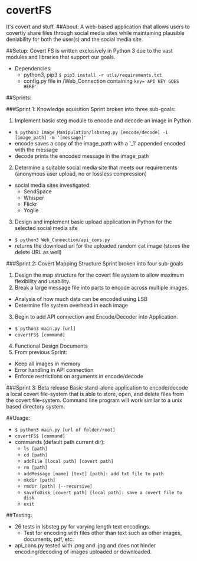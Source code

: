 # covertFS
It's covert and stuff. 
##About: 
  A web-based application that allows users to covertly share files through social media sites while maintaining plausible deniability for both the user(s) and the social media site. 

##Setup: 
  Covert FS is written exclusively in Python 3 due to the vast modules and libraries that support our goals. 
  
  - Dependencies:
    - python3, pip3 `$ pip3 install -r utls/requirements.txt`
    - config.py file in /Web_Connection containing `key='API KEY GOES HERE'`

##Sprints: 

###Sprint 1: Knowledge aquisition
Sprint broken into three sub-goals: 

1. Implement basic steg module to encode and decode an image in Python 
  - `$ python3 Image_Manipulation/lsbsteg.py [encode/decode] -i [image_path] -m '[message]'`
  - encode saves a copy of the image_path with a '_1' appended encoded with the message
  - decode prints the encoded message in the image_path
2. Determine a suitable social media site that meets our requirements (anonymous user upload, no or lossless compression)
  - social media sites investigated:
    - SendSpace
    - Whisper
    - Flickr
    - Yogile
3. Design and implement basic upload application in Python for the selected social media site 
  - `$ python3 Web_Connection/api_cons.py`
  - returns the download url for the uploaded random cat image (stores the delete URL as well)

###Sprint 2: Covert Mapping Structure
Sprint broken into four sub-goals

1. Design the map structure for the covert file system to allow maximum flexibility and usability. 
2. Break a large message file into parts to encode across multiple images. 
  - Analysis of how much data can be encoded using LSB
  - Determine file system overhead in each image 
3. Begin to add API connection and Encode/Decoder into Application. 
  - `$ python3 main.py [url]`
  - `covertFS$ [command]`
4. Functional Design Documents
5. From previous Sprint: 
  - Keep all images in memory
  - Error handling in API connection
  - Enforce restrictions on arguments in encode/decode

###Sprint 3: Beta release
  Basic stand-alone application to encode/decode a local covert file-system that is able to store, open, and delete files from the covert file-system. Command line program will work similar to a unix based directory system. 

##Usage: 
  - `$ python3 main.py [url of folder/root]`
  - `covertFS$ [command]`
  - commands (default path current dir):
    - `ls [path]`
    - `cd [path]`
    - `addFile [local path] [covert path]`
    - `rm [path]`
    - `addMessage [name] [text] [path]: add txt file to path`
    - `mkdir [path]`
    - `rmdir [path] [--recursive]`
    - `saveToDisk [covert path] [local path]: save a covert file to disk`
    - `exit`

##Testing:
  - 26 tests in lsbsteg.py for varying length text encodings. 
    - Test for encoding with files other than text such as other images, documents, pdf, etc.
  - api_cons.py tested with .png and .jpg and does not hinder encoding/decoding of images uploaded or downloaded. 
